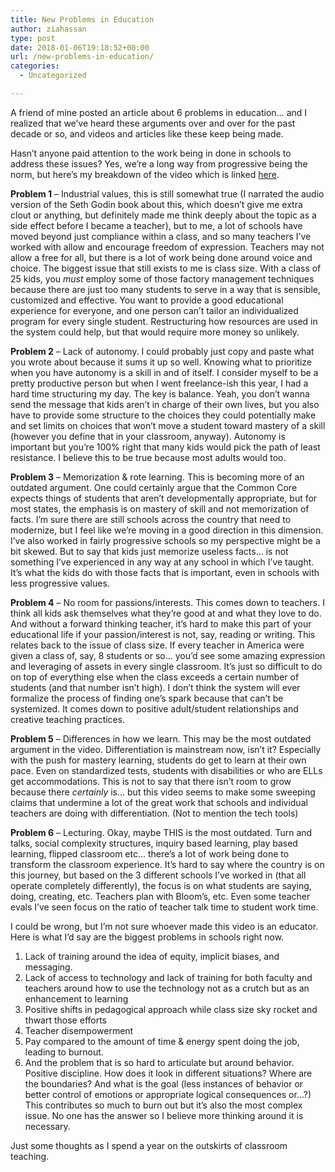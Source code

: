 ```yaml
---
title: New Problems in Education
author: ziahassan
type: post
date: 2018-01-06T19:18:52+00:00
url: /new-problems-in-education/
categories:
  - Uncategorized

---
```

A friend of mine posted an article about 6 problems in education… and I realized that we’ve heard these arguments over and over for the past decade or so, and videos and articles like these keep being made. 

Hasn’t anyone paid attention to the work being in done in schools to address these issues? Yes, we’re a long way from progressive being the norm, but here’s my breakdown of the video which is linked [here][1].

**Problem 1** &#8211; Industrial values, this is still somewhat true (I narrated the audio version of the Seth Godin book about this, which doesn&#8217;t give me extra clout or anything, but definitely made me think deeply about the topic as a side effect before I became a teacher), but to me, a lot of schools have moved beyond just compliance within a class, and so many teachers I&#8217;ve worked with allow and encourage freedom of expression. Teachers may not allow a free for all, but there is a lot of work being done around voice and choice. The biggest issue that still exists to me is class size. With a class of 25 kids, you _must_ employ some of those factory management techniques because there are just too many students to serve in a way that is sensible, customized and effective. You want to provide a good educational experience for everyone, and one person can&#8217;t tailor an individualized program for every single student. Restructuring how resources are used in the system could help, but that would require more money so unlikely.

**Problem 2** &#8211; Lack of autonomy. I could probably just copy and paste what you wrote about because it sums it up so well. Knowing what to prioritize when you have autonomy is a skill in and of itself. I consider myself to be a pretty productive person but when I went freelance-ish this year, I had a hard time structuring my day. The key is balance. Yeah, you don&#8217;t wanna send the message that kids aren&#8217;t in charge of their own lives, but you also have to provide some structure to the choices they could potentially make and set limits on choices that won&#8217;t move a student toward mastery of a skill (however you define that in your classroom, anyway). Autonomy is important but you&#8217;re 100% right that many kids would pick the path of least resistance. I believe this to be true because most adults would too. 

**Problem 3** &#8211; Memorization & rote learning. This is becoming more of an outdated argument. One could certainly argue that the Common Core expects things of students that aren&#8217;t developmentally appropriate, but for most states, the emphasis is on mastery of skill and not memorization of facts. I&#8217;m sure there are still schools across the country that need to modernize, but I feel like we&#8217;re moving in a good direction in this dimension. I&#8217;ve also worked in fairly progressive schools so my perspective might be a bit skewed. But to say that kids just memorize useless facts&#8230; is not something I&#8217;ve experienced in any way at any school in which I&#8217;ve taught. It&#8217;s what the kids do with those facts that is important, even in schools with less progressive values.

**Problem 4** &#8211; No room for passions/interests. This comes down to teachers. I think all kids ask themselves what they&#8217;re good at and what they love to do. And without a forward thinking teacher, it&#8217;s hard to make this part of your educational life if your passion/interest is not, say, reading or writing. This relates back to the issue of class size. If every teacher in America were given a class of, say, 8 students or so&#8230; you&#8217;d see some amazing expression and leveraging of assets in every single classroom. It&#8217;s just so difficult to do on top of everything else when the class exceeds a certain number of students (and that number isn&#8217;t high). I don&#8217;t think the system will ever formalize the process of finding one&#8217;s spark because that can&#8217;t be systemized. It comes down to positive adult/student relationships and creative teaching practices. 

**Problem 5** &#8211; Differences in how we learn. This may be the most outdated argument in the video. Differentiation is mainstream now, isn&#8217;t it? Especially with the push for mastery learning, students do get to learn at their own pace. Even on standardized tests, students with disabilities or who are ELLs get accommodations. This is not to say that there isn&#8217;t room to grow because there _certainly_ is&#8230; but this video seems to make some sweeping claims that undermine a lot of the great work that schools and individual teachers are doing with differentiation. (Not to mention the tech tools)

**Problem 6** &#8211; Lecturing. Okay, maybe THIS is the most outdated. Turn and talks, social complexity structures, inquiry based learning, play based learning, flipped classroom etc&#8230; there&#8217;s a lot of work being done to transform the classroom experience. It&#8217;s hard to say where the country is on this journey, but based on the 3 different schools I&#8217;ve worked in (that all operate completely differently), the focus is on what students are saying, doing, creating, etc. Teachers plan with Bloom&#8217;s, etc. Even some teacher evals I&#8217;ve seen focus on the ratio of teacher talk time to student work time.

I could be wrong, but I&#8217;m not sure whoever made this video is an educator. Here is what I&#8217;d say are the biggest problems in schools right now.

  1. Lack of training around the idea of equity, implicit biases, and messaging.
  2. Lack of access to technology and lack of training for both faculty and teachers around how to use the technology not as a crutch but as an enhancement to learning
  3. Positive shifts in pedagogical approach while class size sky rocket and thwart those efforts
  4. Teacher disempowerment
  5. Pay compared to the amount of time & energy spent doing the job, leading to burnout.
  6. And the problem that is so hard to articulate but around behavior. Positive discipline. How does it look in different situations? Where are the boundaries? And what is the goal (less instances of behavior or better control of emotions or appropriate logical consequences or&#8230;?) This contributes so much to burn out but it&#8217;s also the most complex issue. No one has the answer so I believe more thinking around it is necessary.

Just some thoughts as I spend a year on the outskirts of classroom teaching.

 [1]: https://www.youtube.com/watch?v=okpg-lVWLbE